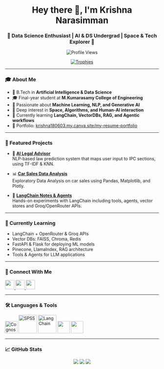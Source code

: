 <h1 align="center">Hey there 👋, I'm Krishna Narasimman</h1>
<h3 align="center">🚀 Data Science Enthusiast | AI & DS Undergrad | Space & Tech Explorer 🌌</h3>

<p align="center">
  <img src="https://komarev.com/ghpvc/?username=krishna180603&label=Profile%20views&color=0e75b6&style=flat" alt="Profile Views" />
</p>

<p align="center">
  <a href="https://github.com/ryo-ma/github-profile-trophy">
    <img src="https://github-profile-trophy.vercel.app/?username=krishna180603&theme=radical" alt="Trophies" />
  </a>
</p>

---

### 🎓 About Me

- 📍 B.Tech in **Artificial Intelligence & Data Science**
- 🎓 Final-year student at **M.Kumarasamy College of Engineering**
- 🧠 Passionate about **Machine Learning, NLP, and Generative AI**
- 💫 Deep interest in **Space, Algorithms, and Human-AI interaction**
- 🧰 Currently learning **LangChain, VectorDBs, RAG, and Agentic workflows**
- 🔗 Portfolio: [krishna180603.my.canva.site/my-resume-portfolio]((https://krishna1806.my.canva.site/))

---

### 🚀 Featured Projects

- 🔗 [**AI Legal Advisor**](https://github.com/krishna180603/ai-legal-advisor)  
  NLP-based law prediction system that maps user input to IPC sections, using TF-IDF & KNN.

- 📊 [**Car Sales Data Analysis**](https://github.com/krishna180603/car-sales-eda)  
  Exploratory Data Analysis on car sales using Pandas, Matplotlib, and Plotly.

- 🧠 [**LangChain Notes & Agents**](https://github.com/krishna180603/langchain-learnings)  
  Hands-on experiments with LangChain including tools, agents, vector stores and Groq/OpenRouter APIs.

---

### 🧠 Currently Learning

- LangChain + OpenRouter & Groq APIs  
- Vector DBs: FAISS, Chroma, Redis  
- FastAPI & Flask for deploying ML models  
- Pinecone, LlamaIndex, RAG architecture  
- Tools & Agents for LLM applications  

---

### 🤝 Connect With Me

<p align="left">
  <a href="https://www.linkedin.com/in/krishna-n-a1a538284/" target="_blank">
    <img src="https://cdn.jsdelivr.net/gh/devicons/devicon/icons/linkedin/linkedin-original.svg" width="30" />
  </a>
  <a href="https://instagram.com/kris.ofcl" target="_blank">
    <img src="https://raw.githubusercontent.com/rahuldkjain/github-profile-readme-generator/master/src/images/icons/Social/instagram.svg" width="30" />
  </a>
  <a href="https://www.hackerrank.com/927621bad025" target="_blank">
    <img src="https://raw.githubusercontent.com/rahuldkjain/github-profile-readme-generator/master/src/images/icons/Social/hackerrank.svg" width="30" />
  </a>
</p>

---

### 🛠️ Languages & Tools

<p>
  <!-- IBM Cognos -->
<img src="https://img.icons8.com/color/48/000000/ibm.png" alt="Cognos" width="40"/>

<!-- IBM SPSS -->
<img src="https://upload.wikimedia.org/wikipedia/commons/8/86/SPSS_logo.svg" alt="SPSS" width="60"/>

<!-- LangChain -->
<img src="https://seeklogo.com/images/L/langchain-logo-04196A8E18-seeklogo.com.png" alt="LangChain" width="60"/>

  <img src="https://cdn.jsdelivr.net/gh/devicons/devicon/icons/mysql/mysql-original-wordmark.svg" width="40" />
  <img src="https://cdn.jsdelivr.net/gh/devicons/devicon/icons/python/python-original.svg" width="40" />
</p>

---

### 📈 GitHub Stats

<p align="center">
  <img src="https://github-readme-stats.vercel.app/api?username=krishna180603&show_icons=true&theme=tokyonight" />
  <img src="https://github-readme-stats.vercel.app/api/top-langs/?username=krishna180603&layout=compact&theme=tokyonight" />
  <img src="https://github-readme-streak-stats.herokuapp.com/?user=krishna180603&theme=tokyonight" />
</p>
